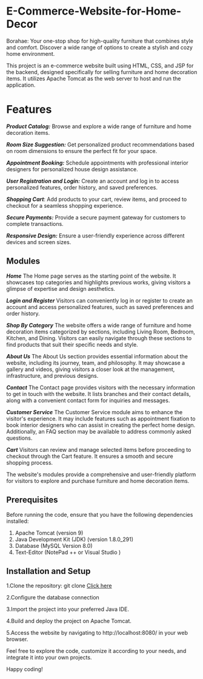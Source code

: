 # E-Commerce-Website-for-Home-Decor
Borahae: Your one-stop shop for high-quality furniture that combines style and comfort. Discover a wide range of options to create a stylish and cozy home environment. 

This project is an e-commerce website built using HTML, CSS, and JSP for the backend, designed specifically for selling furniture and home decoration items. It utilizes Apache Tomcat as the web server to host and run the application.

# Features
***Product Catalog:*** Browse and explore a wide range of furniture and home decoration items.

***Room Size Suggestion:*** Get personalized product recommendations based on room dimensions to ensure the perfect fit for your space.

***Appointment Booking:*** Schedule appointments with professional interior designers for personalized house design assistance.

***User Registration and Login:*** Create an account and log in to access personalized features, order history, and saved preferences.

***Shopping Cart***: Add products to your cart, review items, and proceed to checkout for a seamless shopping experience.

***Secure Payments:*** Provide a secure payment gateway for customers to complete transactions.

***Responsive Design:*** Ensure a user-friendly experience across different devices and screen sizes.

## Modules
***Home***
The Home page serves as the starting point of the website. It showcases top categories and highlights previous works, giving visitors a glimpse of expertise and design aesthetics.

***Login and Register***
Visitors can conveniently log in or register to create an account and access personalized features, such as saved preferences and order history.

***Shop By Category***
The website offers a wide range of furniture and home decoration items categorized by sections, including Living Room, Bedroom, Kitchen, and Dining. Visitors can easily navigate through these sections to find products that suit their specific needs and style.

***About Us***
The About Us section provides essential information about the website, including its journey, team, and philosophy. It may showcase a gallery and videos, giving visitors a closer look at the management, infrastructure, and previous designs.

***Contact***
The Contact page provides visitors with the necessary information to get in touch with the website. It lists branches and their contact details, along with a convenient contact form for inquiries and messages.

***Customer Service***
The Customer Service module aims to enhance the visitor's experience. It may include features such as appointment fixation to book interior designers who can assist in creating the perfect home design. Additionally, an FAQ section may be available to address commonly asked questions.

***Cart***
Visitors can review and manage selected items before proceeding to checkout through the Cart feature. It ensures a smooth and secure shopping process.

The website's modules provide a comprehensive and user-friendly platform for visitors to explore and purchase furniture and home decoration items.
## Prerequisites
Before running the code, ensure that you have the following dependencies installed:
1. Apache Tomcat (version 9)
2. Java Development Kit (JDK) (version 1.8.0_291)
3. Database (MySQL Version 8.0)
4. Text-Editor (NotePad ++ or Visual Studio )

## Installation and Setup
1.Clone the repository: git clone [Click here](https://github.com/ramya-bashkaran/E-Commerce-Website-for-Home-Decor.git)

2.Configure the database connection 

3.Import the project into your preferred Java IDE.

4.Build and deploy the project on Apache Tomcat.

5.Access the website by navigating to http://localhost:8080/ in your web browser.



Feel free to explore the code, customize it according to your needs, and integrate it into your own projects. 


Happy coding!

